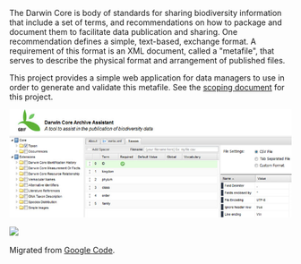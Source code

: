 The Darwin Core is body of standards for sharing biodiversity information that include a set of terms, and recommendations on how to package and document them to facilitate data publication and sharing.   One recommendation defines a simple, text-based, exchange format.   A requirement of this format is an XML document, called a "metafile", that serves to describe the physical format and arrangement of published files.

This project provides a simple web application for data managers to use in order to generate and validate this metafile.  See the [scoping document](GBIF-MetaMaker-Scoping.pdf) for this project.

![](screenshot.jpg)

[![](http://img.youtube.com/vi/_hF0sslw-B4/0.jpg)](http://www.youtube.com/watch?v=_hF0sslw-B4)

Migrated from [Google Code](https://code.google.com/archive/p/gbif-meta-maker/).
